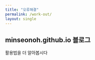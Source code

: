 ```yaml
---
title: "오류해결"
permalink: /work-out/
layout: single
---
```


## minseonoh.github.io 블로그

활용법을 더 알아봅시다
